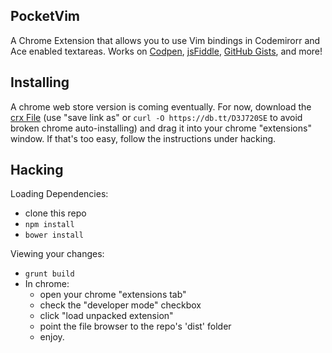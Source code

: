PocketVim
---

A Chrome Extension that allows you to use Vim bindings in Codemirorr and Ace enabled textareas. Works on [Codpen](http://codepen.io), [jsFiddle](http://jsfiddle.net/), [GitHub Gists](http://gist.github.com/), and more!

Installing
---
A chrome web store version is coming eventually. For now, download the [crx File](https://db.tt/D3J720SE?dl=1) (use "save link as" or ``curl -O https://db.tt/D3J720SE`` to avoid broken chrome auto-installing) and drag it into your chrome "extensions" window. If that's too easy, follow the instructions under hacking.

Hacking
---

Loading Dependencies:

- clone this repo
- ``npm install``
- ``bower install``


Viewing your changes:

- ``grunt build``
- In chrome:
  - open your chrome "extensions tab"
  - check the "developer mode" checkbox
  - click "load unpacked extension"
  - point the file browser to the repo's 'dist' folder
  - enjoy.
